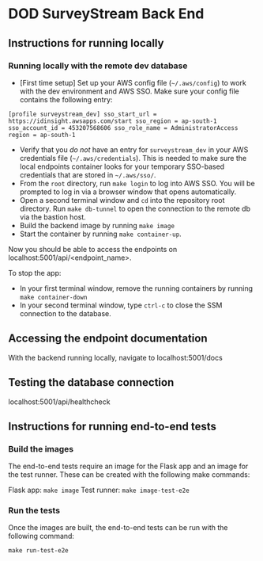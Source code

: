 # DOD SurveyStream Back End

## Instructions for running locally

### Running locally with the remote dev database

- [First time setup] Set up your AWS config file (`~/.aws/config`) to work with the dev environment and AWS SSO. Make sure your config file contains the following entry:

`[profile surveystream_dev]
sso_start_url = https://idinsight.awsapps.com/start
sso_region = ap-south-1
sso_account_id = 453207568606
sso_role_name = AdministratorAccess
region = ap-south-1`

- Verify that you *do not* have an entry for `surveystream_dev` in your AWS credentials file (`~/.aws/credentials`). This is needed to make sure the local endpoints container looks for your temporary SSO-based credentials that are stored in `~/.aws/sso/`.
- From the `root` directory, run `make login` to log into AWS SSO. You will be prompted to log in via a browser window that opens automatically.
- Open a second terminal window and `cd` into the repository root directory. Run `make db-tunnel` to open the connection to the remote db via the bastion host.
- Build the backend image by running `make image`
- Start the container by running `make container-up`.

Now you should be able to access the endpoints on localhost:5001/api/<endpoint_name>.

To stop the app:
- In your first terminal window, remove the running containers by running `make container-down`
- In your second terminal window, type `ctrl-c` to close the SSM connection to the database.

## Accessing the endpoint documentation

With the backend running locally, navigate to localhost:5001/docs

## Testing the database connection

localhost:5001/api/healthcheck

## Instructions for running end-to-end tests

### Build the images

The end-to-end tests require an image for the Flask app and an image for the test runner. These can be created with the following make commands:

Flask app: `make image`
Test runner: `make image-test-e2e`

### Run the tests

Once the images are built, the end-to-end tests can be run with the following command:

`make run-test-e2e`
